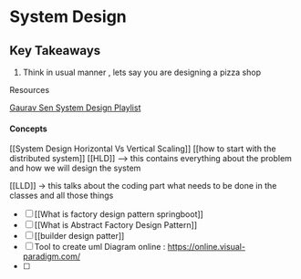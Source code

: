 # System Design

##  Key Takeaways
1. Think in usual manner , lets say you are designing a pizza shop 

Resources

[Gaurav Sen System Design Playlist](https://www.youtube.com/watch?v=xpDnVSmNFX0&list=PLMCXHnjXnTnvo6alSjVkgxV-VH6EPyvoX&index=1)


####  Concepts

[[System Design  Horizontal Vs Vertical Scaling]]
[[how to start with the distributed system]]
[[HLD]] --> this contains everything about the problem and how we will design the system

[[LLD]]  -> this talks about the coding part what needs to be done in the classes and all those things
- [ ] [[What is factory design pattern springboot]]
- [ ] [[What is Abstract Factory Design Pattern]]
- [ ] [[builder design patter]]
- [ ] Tool to create uml Diagram online : https://online.visual-paradigm.com/
- [ ] 